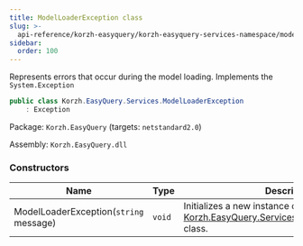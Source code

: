 ```yaml
---
title: ModelLoaderException class
slug: >-
  api-reference/korzh-easyquery/korzh-easyquery-services-namespace/modelloaderexception-class
sidebar:
  order: 100
---
```


Represents errors that occur during the model loading.  Implements the `System.Exception`
```csharp
public class Korzh.EasyQuery.Services.ModelLoaderException
    : Exception

```
Package: `Korzh.EasyQuery` (targets: `netstandard2.0`)

Assembly: `Korzh.EasyQuery.dll`

### Constructors

| Name | Type | Description | 
| --- | --- | --- | 
| ModelLoaderException(`string` message) | `void` | Initializes a new instance of the [Korzh.EasyQuery.Services.ModelLoaderException](///////////////easyquery/docs/api-reference/korzh-easyquery/korzh-easyquery-services-namespace/modelloaderexception-class) class. |
